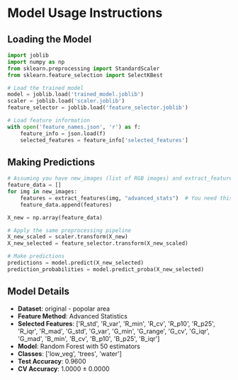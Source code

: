 # Model Usage Instructions

## Loading the Model
```python
import joblib
import numpy as np
from sklearn.preprocessing import StandardScaler
from sklearn.feature_selection import SelectKBest

# Load the trained model
model = joblib.load('trained_model.joblib')
scaler = joblib.load('scaler.joblib')
feature_selector = joblib.load('feature_selector.joblib')

# Load feature information
with open('feature_names.json', 'r') as f:
    feature_info = json.load(f)
    selected_features = feature_info['selected_features']
```

## Making Predictions
```python
# Assuming you have new_images (list of RGB images) and extract_features function
feature_data = []
for img in new_images:
    features = extract_features(img, "advanced_stats")  # You need this function
    feature_data.append(features)

X_new = np.array(feature_data)

# Apply the same preprocessing pipeline
X_new_scaled = scaler.transform(X_new)
X_new_selected = feature_selector.transform(X_new_scaled)

# Make predictions
predictions = model.predict(X_new_selected)
prediction_probabilities = model.predict_proba(X_new_selected)
```

## Model Details
- **Dataset**: original - popolar area
- **Feature Method**: Advanced Statistics
- **Selected Features**: ['R_std', 'R_var', 'R_min', 'R_cv', 'R_p10', 'R_p25', 'R_iqr', 'R_mad', 'G_std', 'G_var', 'G_min', 'G_range', 'G_cv', 'G_iqr', 'G_mad', 'B_min', 'B_cv', 'B_p10', 'B_p25', 'B_iqr']
- **Model**: Random Forest with 50 estimators
- **Classes**: ['low_veg', 'trees', 'water']
- **Test Accuracy**: 0.9600
- **CV Accuracy**: 1.0000 ± 0.0000
